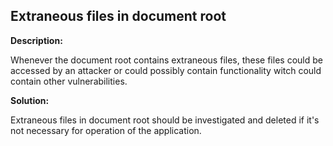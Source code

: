 
Extraneous files in document root
-------

**Description:**

Whenever the document root contains extraneous files, these files could be accessed by an 
attacker or could possibly contain functionality witch could contain other vulnerabilities.


**Solution:**

Extraneous files in document root should be investigated and deleted if it's not necessary 
for operation of the application.

	
